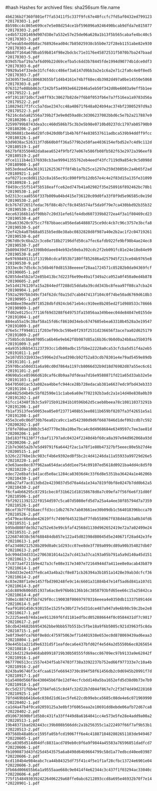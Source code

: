 #hash
Hashes for archived files: sha256sum file.name

    4b6236b2f360f801ef7fa53411f5c337f9fc67e40fccfc7fd5af0432ed799123 *20170303-1.pdf
    8b598cc4c865e699ce7e5e08d254ce1bf596096a9246490bcab9dfda7e815877 *20170303-2.pdf
    ce4b573201469d907d38e7a532e57e25de06a620a1b13f5b565cabafe4bc40c5 *20170303-3.pdf
    7afeeab54ed0b8ac768926ead04c7b85025938cb5b0e72f28eb1151abe82e930 *20170303-4.pdf
    dbb87f164a670bab59b814f98e2bdcbc71e3176e45872531f5070b7ba247baad *20170303-5.pdf
    039d57baf19a7af6d09b22d69cefba5c6dd3b78445fde1994d90774b1dce0df3 *20170303-6.pdf
    70929a54f33ede31fcf4dcc486ef3a6147d9bb3a2e1c6a2e71c2fa0c4e0f8ed5 *20170303-7.pdf
    3d369573ed2c80683655bf1d4b4161e74b7f68ec4b3982d497a0be14550e5868 *20170303-8.pdf
    076312fe08bb863cf242bf5a4993e6622046a5eb50f342d0be6003a9eff5b1ee *20170522-1.pdf
    e9f1911871dbcf2e8ff93c38627b82de7f6b8f053fb6e7a7f516ea1a9783d56a *20170522-2.pdf
    110829d17f3fcc5a7dae2347cc48a48671f648a024b94ac374bf23005297d9a3 *20170522-3.pdf
    f6216cda5a82556a739b2f3e9e0d59ad8c3d306237082bbd6c5e7b2a217887e9 *20180206-1.pdf
    32599799b8743dea3cc460d586b75c3b3e5b98e0710bd0237dc1797ab05790b9 *20180206-2.pdf
    90286881cbe46d28fc0420d0bf1b4b76ff4e838537611adbca539b94ddff9fcc *20180326-1.pdf
    b3d9038ac526313f7d660b0ff36a5779b2e50fae4036154efbd52e7c4d9c112d *20180519-1.pdf
    6627bf83550402da8aea6524f9fbf27e067e586fb08fb582f63e2972a396eef8 *20180519-2.pdf
    dfce1111b4e1376938cb3ae99941355762eb4eedf43fc7119d9a854c9c5d098d *20180908-1.pdf
    b053edeaa54a3619112625367ff8f4b1a7b25ce1297e259d30850c2a4b65f2ad *20180921-1.pdf
    eaf0271cec8d81152c8a165ec91c890f9fb12db57e4c4e2f83d15a135fe31099 *20180928-1.pdf
    f8459cc55f514f5b518eaffce62ed747b41a02982f35e258916f892462bc78b1 *20190530-1.pdf
    bd2313ccaa8556f337b009a04bd415e736120c09d0fa33f8f9d5e96585c0e19d *20190530-2.pdf
    8cb767d72651fedac76f88c4b7cf8c845b574af5da9f79e7ca430bbd92b35b32 *20190530-3.pdf
    4ece63166b1a5f90bb7c20d31efe61fe4dbd607339b8272ea4f3a1f80469cd23 *20190530-4.pdf
    23ba633620c975cc7f87bbaeca856eda64888725ce9dc4cb7c96c3757e3bcfa8 *20190530-5.pdf
    72ef42b4a07b68a8515b5ed8e38abc0832828d8f987a40e2b2ac1f2c04719261 *20190530-6.pdf
    2967d0c9c6ba22c3ce8e718b27196dfd50ca7fec6afdb922fe9bf98b4ae24ec8 *20190530-7.pdf
    2b809439d71e3398b0daee84eb92e50eba392cdc2f2eb091fc81e24e18e84e99 *20190530-8.pdf
    6e97698491311f1319b8cdcaf853b7180ff852686ad257945f213ce04b9765e8 *20190530-9.pdf
    1933ec0c7d5c6c3c56b46f0d81538eeeeef28aa1724571c85282b0da94369fcf *20190605-1.pdf
    62855de45b2af2e85b413bc7d223f6e99e49a1f349a2ca952a0f450a0ed4b878 *20190605-2.pdf
    3e51d4176120fa15a2844edf7288d15dda8a39cdd343bc8feaa97f08ca7cba24 *20190904-1.pdf
    f592a2997bb349cf34f62dcf0a15d7cab047413f104c0f74be50ad6769d618b3 *20190905-1.pdf
    be488ee39ead9718528dbfd924cb671eb4cc910ee8b205ed2f1d988533c78666 *20190909-1.pdf
    ffd02e0125cc77116f69d3288f649753fa15056aa349beec04de84847e0155de *20191004-1.pdf
    884ea55a19c38af58a15fd6cf8610d34ebc6747605ebea63310b4528a3e19547 *20191009-1.pdf
    d76e5c7f9948111f203ef99cbc59be0f293f2531d236656f3ace7aa02d625179 *20191009-2.pdf
    c758b5cdcbbe07005ca6b46e9eb62f8b987d85a16b36c9b0d0a24b8aa35b03f6 *20191009-3.pdf
    e4a9351d6b5431237393cc1db00adbc15fbbe22228a0ca53cfcba5d51f4a2eb5 *20191011-1.pdf
    3e107d5531b933ec5996e2d7ead398cb92f52a83cdb78301e4e79ad5459e89db *20191101-1.pdf
    25970bca50dd31a6a98cd0d7864a1197cb8066d32b9d18d76982d87a55ec6c61 *20191101-2.pdf
    49690a5ce85966d610caf6c8b9aa7dfdeaa7d16e9588871fd21a65d33ab32e5e *20191103-1.pdf
    b64705601ac53a082ea4bbefc944ce28b728edacab381e6637edc9fbd43eb333 *20191104-1.pdf
    da04825d4b49c5bf02590e11c1abe6a69e7702192b3adc2a1e14d40e830a0b39 *20191202-1.pdf
    61fcc14348f3b3c5a9715b912841b10596b62d5caeb8beea78c108110373291b *20191206-1.pdf
    fb1af3513fee50053ea05e0f23771408b53ee0811b659bf8207fa3f42651e5a1 *20191208-1.pdf
    455e3ce0c06df30b76ea02ca9cc1ad542380d9d6f6687846d1def092cdb7c592 *20200202-1.pdf
    1f8fe780ae100b3c54d7770e38a10be7bca4c0d4968684e6349597c7ee3ae81d *20200206-1.pdf
    1bd183ff6138f7fcbaf11797adc04324f2240d4bf60ca8a397e94d962068a93d *20200206-2.pdf
    21b7e3665a2b7e5d49791f6a6442f2ac1a78f1e80b47327bf5eeec80e5b27d4e *20200515-1.pdf
    b326c2276be1bc983cf4b6e9392ed8f5bc2c4d41246da11a55933a99729d26e5 *20210220-1.pdf
    e3e63aee8ec87f962aa654daca5dd1ee754c09107ed5618d0921ba4dd4c8d5f0 *20210220-2.pdf
    edec72e8bafcb41acd5e0ac1284ca83036d4c33f6d8e5351ba36424a1e46206b *20210430-1.pdf
    a90a27af7ac813dbd2e4239037d5d70a4da1e34a7819f0bf8e0247b7dd0b62a5 *20210430-2.pdf
    f6cfa4b66295c87291cbec8f31b621d18158678d0a7c09efa7f56f6e6f31d80f *20210506-1.pdf
    fbf29211392122f0154d597c5ca07d5080efd5d7a25a4a4ee38f85794d7a7359 *20210526-1.pdf
    86cef3b7ff016aecffd3cc1db2767e7ab03661ee30b09db1c564018396bcca70 *20210526-2.pdf
    e5479eac66eabe42619ffc7490f645323bdf7fdb558967f838d4d1b3a0b34fd6 *20210531-1.pdf
    b95bd808fde3b27a252e63e99cbfaf42568d1130d962652419e72a7a02499e24 *20210531-2.pdf
    1226874038c56f688484db857e122a45d02398d80045d5e240671f28ad42e3fe *20210613-1.pdf
    0fa23408212528b209d0a0c1d293cc07ee8de3f789a099cd89a90b354027db07 *20210613-2.pdf
    bdc994d34d331e2706381014a12a7cd413a37ca193a05b791a5a9d140a45d151 *20210613-3.pdf
    1fc873a4f211b9e427a3cfe08e317e3407e72164944d7a411ee8e0acab43b879 *20210614-1.pdf
    7c0dd33e2e437fe8ca43a4ba2cf8e871cb26394a3b1851a1428e39ab3dcfcf36 *20210614-2.pdf
    6c03e288f1a9e1457fbd390248fe9c14c6601a31884b47e14f5ad6d841a107d1 *20210614-3.pdf
    a1dc889d600dd51937a6ac8e976b6b136b16c3858793bfd65ee66c15a25842ca *20210614-4.pdf
    7d0e1c88743f5b7429f0cc190038f00697970316eeea4e0350db1133758914d4 *20210614-5.pdf
    feaf91891450c930155e1525fe30bf27e5d31dce487a947a9e6b98c59c2be2e8 *20210617-1.pdf
    3c2225aeeb74da1ee911269f6fd1181edfbcd052886644f0c0584431df7c9817 *20210617-2.pdf
    58cdb424682bb954362bbe9bbb57b551bc5fbe18a9f6b5005c921d3963f5c8da *20210715-1.pdf
    3e8f39e0fca760f0e8dc475975063ef71d401938e653ec0d878069439ad6eaa3 *20210804-1.pdf
    59e445b1a221d9e6331d5f1eafdeca6e437bfd02f4e5d4a2d5550b6ec0265654 *20210818-1.pdf
    65216d2129a9468ab89918719b30b58555fd69acc86709ec97b9133a9e62842f *20210916-1.pdf
    0677706513cc1557e434f5ab74703f738a3392237b752ed66f977333e7c10a4b *20210916-2.pdf
    8243ba96746f3c4fcaa615fe66943730c894f58f61456db2c0d6945b20991f7d *20210917-1.pdf
    b1a5400d566f8e430045b6f8e12df4ecfcbdd140a5ba1652efd5d38d0b73e7b9 *20210918-1.pdf
    0cc5d2371f6b4ef3784fe615c8d4fc32d22b7d044f867e7c2f3d74d49d228168 *20210925-1.pdf
    78fd469bb6416e6c038d21d61ec5fe622cdb99ebca5685c08de4e6c071969990 *20220402-1.pdf
    ca1d4a47b4f0ca92059125a3e0bf3f6065eaa2e10691dd8ebde06afb72d67ca8 *20220402-2.pdf
    d910673690bf1d5b8c431fa33ff449d8a6164041cc4e573e5fe28e4add9a00a2 *20220513-1.pdf
    19b48371bad202443cc39b808b566ddc2a1b256355c1a222497f66f7af9b53b1 *20220513-2.pdf
    497568b48a86ce1595fa05bfcd19067ff6e4c4188718482802651103de949467 *20220605-1.pdf
    d5ca8305d514d04dfc8831acd789eb0c0f6a9f9844a45583a76596851dadfcd7 *20220606-1.pdf
    fb1090873d43fd25d4543575a6a8498d64b9664799c58d1a77edbcd40ee03987 *20220606-2.pdf
    6cd1104b4e984eabc7ca44b84325df75f41c4f5e1f1af28cfbc13724e6901e04 *20220606-3.pdf
    3fb66d006655b6a1a9555aae668c9e0414f4e62344c3c437f1f03294ac33040c *20220606-4.pdf
    775f154849303924226406229a68ffe0abc6212893ccd8a695e46932b70f7e14 *20220901-1.pdf
